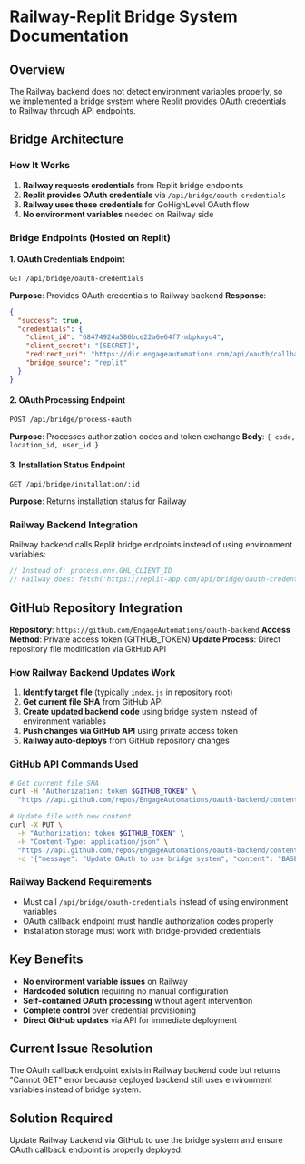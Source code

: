 # Railway-Replit Bridge System Documentation

## Overview
The Railway backend does not detect environment variables properly, so we implemented a bridge system where Replit provides OAuth credentials to Railway through API endpoints.

## Bridge Architecture

### How It Works
1. **Railway requests credentials** from Replit bridge endpoints
2. **Replit provides OAuth credentials** via `/api/bridge/oauth-credentials`
3. **Railway uses these credentials** for GoHighLevel OAuth flow
4. **No environment variables** needed on Railway side

### Bridge Endpoints (Hosted on Replit)

#### 1. OAuth Credentials Endpoint
```
GET /api/bridge/oauth-credentials
```
**Purpose**: Provides OAuth credentials to Railway backend
**Response**:
```json
{
  "success": true,
  "credentials": {
    "client_id": "68474924a586bce22a6e64f7-mbpkmyu4",
    "client_secret": "[SECRET]",
    "redirect_uri": "https://dir.engageautomations.com/api/oauth/callback",
    "bridge_source": "replit"
  }
}
```

#### 2. OAuth Processing Endpoint
```
POST /api/bridge/process-oauth
```
**Purpose**: Processes authorization codes and token exchange
**Body**: `{ code, location_id, user_id }`

#### 3. Installation Status Endpoint
```
GET /api/bridge/installation/:id
```
**Purpose**: Returns installation status for Railway

### Railway Backend Integration
Railway backend calls Replit bridge endpoints instead of using environment variables:

```javascript
// Instead of: process.env.GHL_CLIENT_ID
// Railway does: fetch('https://replit-app.com/api/bridge/oauth-credentials')
```

## GitHub Repository Integration

**Repository**: `https://github.com/EngageAutomations/oauth-backend`
**Access Method**: Private access token (GITHUB_TOKEN)
**Update Process**: Direct repository file modification via GitHub API

### How Railway Backend Updates Work
1. **Identify target file** (typically `index.js` in repository root)
2. **Get current file SHA** from GitHub API
3. **Create updated backend code** using bridge system instead of environment variables
4. **Push changes via GitHub API** using private access token
5. **Railway auto-deploys** from GitHub repository changes

### GitHub API Commands Used
```bash
# Get current file SHA
curl -H "Authorization: token $GITHUB_TOKEN" \
  "https://api.github.com/repos/EngageAutomations/oauth-backend/contents/index.js"

# Update file with new content
curl -X PUT \
  -H "Authorization: token $GITHUB_TOKEN" \
  -H "Content-Type: application/json" \
  "https://api.github.com/repos/EngageAutomations/oauth-backend/contents/index.js" \
  -d '{"message": "Update OAuth to use bridge system", "content": "BASE64_CONTENT", "sha": "CURRENT_SHA"}'
```

### Railway Backend Requirements
- Must call `/api/bridge/oauth-credentials` instead of using environment variables
- OAuth callback endpoint must handle authorization codes properly
- Installation storage must work with bridge-provided credentials

## Key Benefits
- **No environment variable issues** on Railway
- **Hardcoded solution** requiring no manual configuration
- **Self-contained OAuth processing** without agent intervention
- **Complete control** over credential provisioning
- **Direct GitHub updates** via API for immediate deployment

## Current Issue Resolution
The OAuth callback endpoint exists in Railway backend code but returns "Cannot GET" error because deployed backend still uses environment variables instead of bridge system.

## Solution Required
Update Railway backend via GitHub to use the bridge system and ensure OAuth callback endpoint is properly deployed.